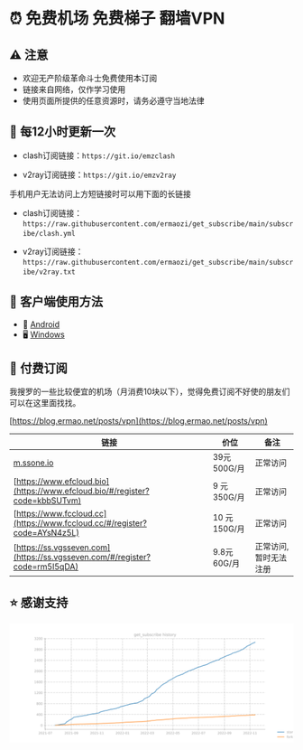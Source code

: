 # ⏰ 免费机场 免费梯子 翻墙VPN

## ⚠️ 注意

- 欢迎无产阶级革命斗士免费使用本订阅
- 链接来自网络，仅作学习使用
- 使用页面所提供的任意资源时，请务必遵守当地法律

## 🚀 每12小时更新一次

- clash订阅链接：`https://git.io/emzclash`

- v2ray订阅链接：`https://git.io/emzv2ray`

手机用户无法访问上方短链接时可以用下面的长链接

- clash订阅链接：`https://raw.githubusercontent.com/ermaozi/get_subscribe/main/subscribe/clash.yml`

- v2ray订阅链接：`https://raw.githubusercontent.com/ermaozi/get_subscribe/main/subscribe/v2ray.txt`


## 📘 客户端使用方法

- 📱 [Android](https://www.ermao.net/skill/clashforandroid/)
- 🖥 [Windows](https://www.ermao.net/uncategorized/clash-for-windows/)

## 💸 付费订阅

我搜罗的一些比较便宜的机场（月消费10块以下），觉得免费订阅不好使的朋友们可以在这里面找找。

[https://blog.ermao.net/posts/vpn](https://blog.ermao.net/posts/vpn)

| 链接 | 价位 | 备注 |
|----|----|----|
|[m.ssone.io](http://m.ssone.io/register?aff=aBHsE1pF)|39元 500G/月|正常访问|
|[https://www.efcloud.bio](https://www.efcloud.bio/#/register?code=kbbSUTvm)|	9 元 350G/月|正常访问|
|[https://www.fccloud.cc](https://www.fccloud.cc/#/register?code=AYsN4z5L)|	10 元 150G/月|正常访问|
|[https://ss.vgsseven.com](https://ss.vgsseven.com/#/register?code=rm5I5qDA)| 9.8元 60G/月 |正常访问, 暂时无法注册|

## ⭐ 感谢支持

[![操，图挂了……](https://raw.githubusercontent.com/ermaozi/get_subscribe/main/mail/project_info.svg)](https://github.com/ermaozi/get_subscribe)
